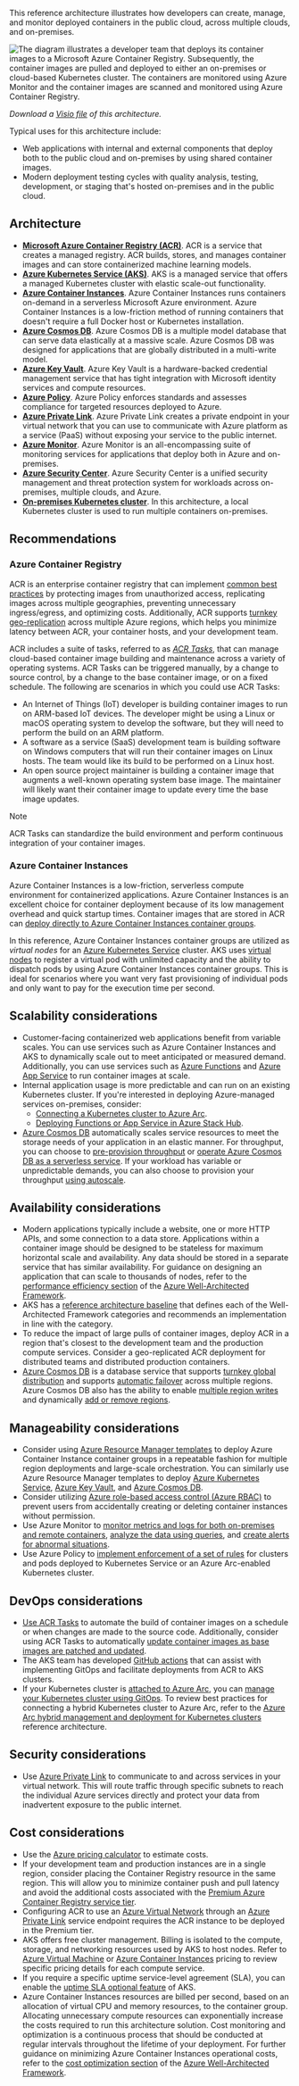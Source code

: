 


This reference architecture illustrates how developers can create, manage, and monitor deployed containers in the public cloud, across multiple clouds, and on-premises.

![The diagram illustrates a developer team that deploys its container images to a Microsoft Azure Container Registry. Subsequently, the container images are pulled and deployed to either an on-premises or cloud-based Kubernetes cluster. The containers are monitored using Azure Monitor and the container images are scanned and monitored using Azure Container Registry.][architectural-diagram]

*Download a [Visio file][architectural-diagram-visio-source] of this architecture.*

Typical uses for this architecture include:

- Web applications with internal and external components that deploy both to the public cloud and on-premises by using shared container images.
- Modern deployment testing cycles with quality analysis, testing, development, or staging that's hosted on-premises and in the public cloud.

## Architecture

- **[Microsoft Azure Container Registry (ACR)][azure-container-registry]**. ACR is a service that creates a managed registry. ACR builds, stores, and manages container images and can store containerized machine learning models.
- **[Azure Kubernetes Service (AKS)][azure-kubernetes-service]**. AKS is a managed service that offers a managed Kubernetes cluster with elastic scale-out functionality.
- **[Azure Container Instances][azure-container-instances]**. Azure Container Instances runs containers on-demand in a serverless Microsoft Azure environment. Azure Container Instances is a low-friction method of running containers that doesn't require a full Docker host or Kubernetes installation.
- **[Azure Cosmos DB][azure-cosmos-db]**. Azure Cosmos DB is a multiple model database that can serve data elastically at a massive scale. Azure Cosmos DB was designed for applications that are globally distributed in a multi-write model.
- **[Azure Key Vault][azure-key-vault]**. Azure Key Vault is a hardware-backed credential management service that has tight integration with Microsoft identity services and compute resources.
- **[Azure Policy][azure-policy]**. Azure Policy enforces standards and assesses compliance for targeted resources deployed to Azure.
- **[Azure Private Link][azure-private-link]**. Azure Private Link creates a private endpoint in your virtual network that you can use to communicate with Azure platform as a service (PaaS) without exposing your service to the public internet.
- **[Azure Monitor][azure-monitor]**. Azure Monitor is an all-encompassing suite of monitoring services for applications that deploy both in Azure and on-premises.
- **[Azure Security Center][azure-security-center]**. Azure Security Center is a unified security management and threat protection system for workloads across on-premises, multiple clouds, and Azure.
- **[On-premises Kubernetes cluster][kubernetes]**. In this architecture, a local Kubernetes cluster is used to run multiple containers on-premises.

## Recommendations

### Azure Container Registry

ACR is an enterprise container registry that can implement [common best practices][azure-container-registry-best-practices] by protecting images from unauthorized access, replicating images across multiple geographies, preventing unnecessary ingress/egress, and optimizing costs. Additionally, ACR supports [turnkey geo-replication][azure-container-registry-geo-replication] across multiple Azure regions, which helps you minimize latency between ACR, your container hosts, and your development team.

ACR includes a suite of tasks, referred to as [*ACR Tasks*][azure-container-registry-tasks], that can manage cloud-based container image building and maintenance across a variety of operating systems. ACR Tasks can be triggered manually, by a change to source control, by a change to the base container image, or on a fixed schedule. The following are scenarios in which you could use ACR Tasks:

- An Internet of Things (IoT) developer is building container images to run on ARM-based IoT devices. The developer might be using a Linux or macOS operating system to develop the software, but they will need to perform the build on an ARM platform.
- A software as a service (SaaS) development team is building software on Windows computers that will run their container images on Linux hosts. The team would like its build to be performed on a Linux host.
- An open source project maintainer is building a container image that augments a well-known operating system base image. The maintainer will likely want their container image to update every time the base image updates.

> [!NOTE]
> ACR Tasks can standardize the build environment and perform continuous integration of your container images.

### Azure Container Instances

Azure Container Instances is a low-friction, serverless compute environment for containerized applications. Azure Container Instances is an excellent choice for container deployment because of its low management overhead and quick startup times. Container images that are stored in ACR can [deploy directly to Azure Container Instances container groups][azure-container-instances-deploy-acr].

In this reference, Azure Container Instances container groups are utilized as *virtual nodes* for an [Azure Kubernetes Service][azure-kubernetes-service] cluster. AKS uses [virtual nodes][azure-kubernetes-service-virtual-nodes] to register a virtual pod with unlimited capacity and the ability to dispatch pods by using Azure Container Instances container groups. This is ideal for scenarios where you want very fast provisioning of individual pods and only want to pay for the execution time per second.

## Scalability considerations

- Customer-facing containerized web applications benefit from variable scales. You can use services such as Azure Container Instances and AKS to dynamically scale out to meet anticipated or measured demand. Additionally, you can use services such as [Azure Functions][azure-functions] and [Azure App Service][azure-app-service] to run container images at scale.
- Internal application usage is more predictable and can run on an existing Kubernetes cluster. If you're interested in deploying Azure-managed services on-premises, consider:
  - [Connecting a Kubernetes cluster to Azure Arc][azure-arc-kubernetes-connect].
  - [Deploying Functions or App Service in Azure Stack Hub][azure-stack-hub-azure-app-service].
- [Azure Cosmos DB][azure-cosmos-db] automatically scales service resources to meet the storage needs of your application in an elastic manner. For throughput, you can choose to [pre-provision throughput][azure-cosmos-db-provisioned-throughput] or [operate Azure Cosmos DB as a serverless service][azure-cosmos-db-serverless]. If your workload has variable or unpredictable demands, you can also choose to provision your throughput [using autoscale][azure-cosmos-db-autoscale].

## Availability considerations

- Modern applications typically include a website, one or more HTTP APIs, and some connection to a data store. Applications within a container image should be designed to be stateless for maximum horizontal scale and availability. Any data should be stored in a separate service that has similar availability. For guidance on designing an application that can scale to thousands of nodes, refer to the [performance efficiency section][azure-well-architected-framework-performance] of the [Azure Well-Architected Framework][azure-well-architected-framework].
- AKS has a [reference architecture baseline][azure-kubernetes-service-baseline] that defines each of the Well-Architected Framework categories and recommends an implementation in line with the category.
- To reduce the impact of large pulls of container images, deploy ACR in a region that's closest to the development team and the production compute services. Consider a geo-replicated ACR deployment for distributed teams and distributed production containers.
- [Azure Cosmos DB][azure-cosmos-db] is a database service that supports [turnkey global distribution][azure-cosmos-db-global-distribution] and supports [automatic failover][azure-cosmos-db-automatic-failover] across multiple regions. Azure Cosmos DB also has the ability to enable [multiple region writes][azure-cosmos-db-multi-write] and dynamically [add or remove regions][azure-cosmos-db-add-regions].

## Manageability considerations

- Consider using [Azure Resource Manager templates][azure-container-instances-arm-templates] to deploy Azure Container Instance container groups in a repeatable fashion for multiple region deployments and large-scale orchestration. You can similarly use Azure Resource Manager templates to deploy [Azure Kubernetes Service][azure-kubernetes-service-arm-templates], [Azure Key Vault][azure-key-vault-arm-templates], and [Azure Cosmos DB][azure-cosmos-db-arm-templates].
- Consider utilizing [Azure role-based access control (Azure RBAC)][azure-role-based-access-control] to prevent users from accidentally creating or deleting container instances without permission.
- Use Azure Monitor to [monitor metrics and logs for both on-premises and remote containers][azure-monitor-containers], [analyze the data using queries][azure-monitor-containers-analyze], and [create alerts for abnormal situations][azure-monitor-containers-alert].
- Use Azure Policy to [implement enforcement of a set of rules][azure-policy-kubernetes] for clusters and pods deployed to Kubernetes Service or an Azure Arc-enabled Kubernetes cluster.

## DevOps considerations

- [Use ACR Tasks][azure-container-registry-tasks-tutorial] to automate the build of container images on a schedule or when changes are made to the source code. Additionally, consider using ACR Tasks to automatically [update container images as base images are patched and updated][azure-container-registry-tasks-base-update].
- The AKS team has developed [GitHub actions][azure-kubernetes-service-gitops] that can assist with implementing GitOps and facilitate deployments from ACR to AKS clusters.
- If your Kubernetes cluster is [attached to Azure Arc][azure-arc-kubernetes], you can [manage your Kubernetes cluster using GitOps][azure-arc-kubernetes-gitops]. To review best practices for connecting a hybrid Kubernetes cluster to Azure Arc, refer to the [Azure Arc hybrid management and deployment for Kubernetes clusters][reference-architecture-azure-arc-kubernetes-enabled] reference architecture.

## Security considerations

- Use [Azure Private Link][azure-private-link] to communicate to and across services in your virtual network. This will route traffic through specific subnets to reach the individual Azure services directly and protect your data from inadvertent exposure to the public internet.

## Cost considerations

- Use the [Azure pricing calculator][azure-pricing-calculator] to estimate costs.
- If your development team and production instances are in a single region, consider placing the Container Registry resource in the same region. This will allow you to minimize container push and pull latency and avoid the additional costs associated with the [Premium Azure Container Registry service tier][azure-container-registry-skus].
- Configuring ACR to use an [Azure Virtual Network][azure-virtual-network] through an [Azure Private Link][azure-private-link] service endpoint requires the ACR instance to be deployed in the Premium tier.
- AKS offers free cluster management. Billing is isolated to the compute, storage, and networking resources used by AKS to host nodes. Refer to [Azure Virtual Machine][azure-virtual-machines-pricing] or [Azure Container Instances][azure-container-instances-pricing] pricing to review specific pricing details for each compute service.
- If you require a specific uptime service-level agreement (SLA), you can enable the [uptime SLA optional feature][azure-kubernetes-service-uptime-sla] of AKS.
- Azure Container Instances resources are billed per second, based on an allocation of virtual CPU and memory resources, to the container group. Allocating unnecessary compute resources can exponentially increase the costs required to run this architecture solution. Cost monitoring and optimization is a continuous process that should be conducted at regular intervals throughout the lifetime of your deployment. For further guidance on minimizing Azure Container Instances operational costs, refer to the [cost optimization section][azure-well-architected-framework-performance] of the [Azure Well-Architected Framework][azure-well-architected-framework].

[architectural-diagram]: ./images/hybrid-containers.png
[architectural-diagram-visio-source]: https://arch-center.azureedge.net/hybrid-containers.vsdx
[azure-app-service]: /azure/app-service/
[azure-arc-kubernetes]: /azure/azure-arc/kubernetes/
[azure-arc-kubernetes-connect]: /azure/azure-arc/kubernetes/connect-cluster
[azure-arc-kubernetes-gitops]: /azure/azure-arc/kubernetes/use-gitops-connected-cluster
[azure-arc-server]: /azure/azure-arc/servers/agent-overview
[azure-container-instances]: /azure/container-instances/
[azure-container-instances-arm-templates]: /azure/templates/microsoft.containerinstance/containergroups
[azure-container-instances-deploy-acr]: /azure/container-instances/container-instances-tutorial-prepare-app
[azure-container-instances-pricing]: https://azure.microsoft.com/pricing/details/container-instances/
[azure-container-registry]: /azure/container-registry/
[azure-container-registry-best-practices]: /azure/container-registry/container-registry-best-practices
[azure-container-registry-geo-replication]: /azure/container-registry/container-registry-geo-replication
[azure-container-registry-skus]: /azure/container-registry/container-registry-skus
[azure-container-registry-tasks]: /azure/container-registry/container-registry-tasks-overview
[azure-container-registry-tasks-base-update]: /azure/container-registry/container-registry-tasks-base-images
[azure-container-registry-tasks-tutorial]: /azure/container-registry/container-registry-tutorial-quick-task
[azure-cosmos-db]: /azure/cosmos-db/
[azure-cosmos-db-add-regions]: /azure/cosmos-db/how-to-manage-database-account#addremove-regions-from-your-database-account
[azure-cosmos-db-arm-templates]: /azure/cosmos-db/resource-manager-samples
[azure-cosmos-db-automatic-failover]: /azure/cosmos-db/how-to-manage-database-account#automatic-failover
[azure-cosmos-db-autoscale]: /azure/cosmos-db/provision-throughput-autoscale
[azure-cosmos-db-global-distribution]: /azure/cosmos-db/global-dist-under-the-hood
[azure-cosmos-db-multi-write]: /azure/cosmos-db/how-to-manage-database-account#configure-multiple-write-regions
[azure-cosmos-db-provisioned-throughput]: /azure/cosmos-db/set-throughput
[azure-cosmos-db-serverless]: /azure/cosmos-db/throughput-serverless
[azure-functions]: /azure/azure-functions/
[azure-key-vault]: /azure/key-vault/
[azure-key-vault-arm-templates]: /azure/key-vault/secrets/quick-create-template
[azure-kubernetes-service]: /azure/aks/
[azure-kubernetes-service-arm-templates]: /azure/aks/kubernetes-walkthrough-rm-template
[azure-kubernetes-service-baseline]: ../reference-architectures/containers/aks/secure-baseline-aks.yml
[azure-kubernetes-service-gitops]: /azure/aks/kubernetes-action
[azure-kubernetes-service-uptime-sla]: /azure/aks/uptime-sla
[azure-kubernetes-service-virtual-nodes]: /azure/aks/virtual-nodes-portal
[azure-monitor]: /azure/azure-monitor/
[azure-monitor-containers]: /azure/azure-monitor/insights/container-insights-overview
[azure-monitor-containers-analyze]: /azure/azure-monitor/insights/container-insights-log-search
[azure-monitor-containers-alert]: /azure/azure-monitor/insights/container-insights-log-alerts
[azure-policy]: /azure/governance/policy/
[azure-policy-kubernetes]: /azure/governance/policy/concepts/policy-for-kubernetes
[azure-pricing-calculator]: https://azure.microsoft.com/pricing/calculator/
[azure-private-link]: /azure/private-link/
[azure-role-based-access-control]: /azure/role-based-access-control/
[azure-security-center]: /azure/security-center/
[azure-stack-hub-azure-app-service]: /azure-stack/operator/azure-stack-app-service-deploy
[azure-virtual-machines-pricing]: https://azure.microsoft.com/pricing/details/virtual-machines/
[azure-virtual-network]: /azure/virtual-network/
[azure-well-architected-framework]: ../framework/index.md
[azure-well-architected-framework-performance]: ../framework/index.md#performance-efficiency
[azure-well-architected-framework-cost]: ../framework/cost/overview.md
[kubernetes]: https://kubernetes.io
[reference-architecture-azure-arc-kubernetes-enabled]: arc-hybrid-kubernetes.yml